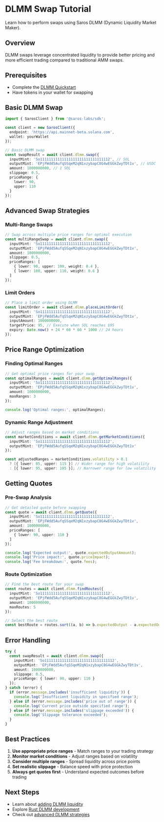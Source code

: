 # DLMM Swap Tutorial

Learn how to perform swaps using Saros DLMM (Dynamic Liquidity Market Maker).

## Overview

DLMM swaps leverage concentrated liquidity to provide better pricing and more efficient trading compared to traditional AMM swaps.

## Prerequisites

- Complete the [DLMM Quickstart](quickstart-dlmm.md)
- Have tokens in your wallet for swapping

## Basic DLMM Swap

```typescript
import { SarosClient } from '@saros-labs/sdk';

const client = new SarosClient({
  endpoint: 'https://api.mainnet-beta.solana.com',
  wallet: yourWallet
});

// Basic DLMM swap
const swapResult = await client.dlmm.swap({
  inputMint: 'So11111111111111111111111111111112', // SOL
  outputMint: 'EPjFWdd5AufqSSqeM2qN1xzybapC8G4wEGGkZwyTDt1v', // USDC
  amount: 1000000000, // 1 SOL
  slippage: 0.5,
  priceRange: {
    lower: 90,
    upper: 110
  }
});
```

## Advanced Swap Strategies

### Multi-Range Swaps

```typescript
// Swap across multiple price ranges for optimal execution
const multiRangeSwap = await client.dlmm.swap({
  inputMint: 'So11111111111111111111111111111112',
  outputMint: 'EPjFWdd5AufqSSqeM2qN1xzybapC8G4wEGGkZwyTDt1v',
  amount: 1000000000,
  slippage: 0.5,
  priceRanges: [
    { lower: 90, upper: 100, weight: 0.4 },
    { lower: 100, upper: 110, weight: 0.6 }
  ]
});
```

### Limit Orders

```typescript
// Place a limit order using DLMM
const limitOrder = await client.dlmm.placeLimitOrder({
  inputMint: 'So11111111111111111111111111111112',
  outputMint: 'EPjFWdd5AufqSSqeM2qN1xzybapC8G4wEGGkZwyTDt1v',
  inputAmount: 1000000000,
  targetPrice: 95, // Execute when SOL reaches $95
  expiry: Date.now() + 24 * 60 * 60 * 1000 // 24 hours
});
```

## Price Range Optimization

### Finding Optimal Ranges

```typescript
// Get optimal price ranges for your swap
const optimalRanges = await client.dlmm.getOptimalRanges({
  inputMint: 'So11111111111111111111111111111112',
  outputMint: 'EPjFWdd5AufqSSqeM2qN1xzybapC8G4wEGGkZwyTDt1v',
  amount: 1000000000,
  maxRanges: 3
});

console.log('Optimal ranges:', optimalRanges);
```

### Dynamic Range Adjustment

```typescript
// Adjust ranges based on market conditions
const marketConditions = await client.dlmm.getMarketConditions({
  inputMint: 'So11111111111111111111111111111112',
  outputMint: 'EPjFWdd5AufqSSqeM2qN1xzybapC8G4wEGGkZwyTDt1v'
});

const adjustedRanges = marketConditions.volatility > 0.1 
  ? [{ lower: 85, upper: 115 }] // Wider range for high volatility
  : [{ lower: 95, upper: 105 }]; // Narrower range for low volatility
```

## Getting Quotes

### Pre-Swap Analysis

```typescript
// Get detailed quote before swapping
const quote = await client.dlmm.getQuote({
  inputMint: 'So11111111111111111111111111111112',
  outputMint: 'EPjFWdd5AufqSSqeM2qN1xzybapC8G4wEGGkZwyTDt1v',
  amount: 1000000000,
  priceRanges: [
    { lower: 90, upper: 110 }
  ]
});

console.log('Expected output:', quote.expectedOutputAmount);
console.log('Price impact:', quote.priceImpact);
console.log('Fee breakdown:', quote.fees);
```

### Route Optimization

```typescript
// Find the best route for your swap
const routes = await client.dlmm.findRoutes({
  inputMint: 'So11111111111111111111111111111112',
  outputMint: 'EPjFWdd5AufqSSqeM2qN1xzybapC8G4wEGGkZwyTDt1v',
  amount: 1000000000,
  maxRoutes: 5
});

// Select the best route
const bestRoute = routes.sort((a, b) => b.expectedOutput - a.expectedOutput)[0];
```

## Error Handling

```typescript
try {
  const swapResult = await client.dlmm.swap({
    inputMint: 'So11111111111111111111111111111112',
    outputMint: 'EPjFWdd5AufqSSqeM2qN1xzybapC8G4wEGGkZwyTDt1v',
    amount: 1000000000,
    slippage: 0.5,
    priceRange: { lower: 90, upper: 110 }
  });
} catch (error) {
  if (error.message.includes('insufficient liquidity')) {
    console.log('Insufficient liquidity in specified range');
  } else if (error.message.includes('price out of range')) {
    console.log('Current price outside specified range');
  } else if (error.message.includes('slippage exceeded')) {
    console.log('Slippage tolerance exceeded');
  }
}
```

## Best Practices

1. **Use appropriate price ranges** - Match ranges to your trading strategy
2. **Monitor market conditions** - Adjust ranges based on volatility
3. **Consider multiple ranges** - Spread liquidity across price points
4. **Set realistic slippage** - Balance speed with price protection
5. **Always get quotes first** - Understand expected outcomes before trading

## Next Steps

- Learn about [adding DLMM liquidity](tutorial-dlmm-liquidity.md)
- Explore [Rust DLMM development](../rust/quickstart-rust-dlmm.md)
- Check out [advanced DLMM strategies](../docs/README.md)
